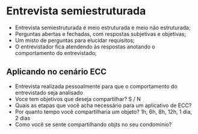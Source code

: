 # Entrevista semiestruturada

- Entrevista semiestruturada é meio estruturada e meio não estruturada;
- Perguntas abertas e fechadas, com respostas subjetivas e objetivas;
- Um misto de perguntas para elucidar requisitos;
- O entrevistador fica atendendo às respostas anotando o comportamento do entrevistado;

## Aplicando no cenário ECC

- Entrevista realizada pessoalmente para que o comportamento do entrevistado seja analisado
- Voce tem objetivos que deseja compartilhar? S / N
- Quais as etapas que você acha necessário para um aplicativo de ECC?
- Por quanto tempo você compartilharia um objeto? 1h, 6h, 8h, 12h, 1 dia, 2 dias
- Como você se sente compartilhando  objts no seu condominio?





